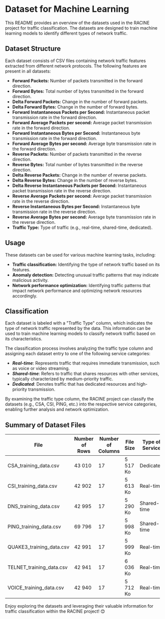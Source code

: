 # Dataset for Machine Learning

This README provides an overview of the datasets used in the RACINE project for traffic classification. The datasets are designed to train machine learning models to identify different types of network traffic.

## Dataset Structure

Each dataset consists of CSV files containing network traffic features extracted from different network protocols. The following features are present in all datasets:

- **Forward Packets:** Number of packets transmitted in the forward direction.
- **Forward Bytes:** Total number of bytes transmitted in the forward direction.
- **Delta Forward Packets:** Change in the number of forward packets.
- **Delta Forward Bytes:** Change in the number of forward bytes.
- **Forward Instantaneous Packets per Second:** Instantaneous packet transmission rate in the forward direction.
- **Forward Average Packets per second:** Average packet transmission rate in the forward direction.
- **Forward Instantaneous Bytes per Second:** Instantaneous byte transmission rate in the forward direction.
- **Forward Average Bytes per second:** Average byte transmission rate in the forward direction.
- **Reverse Packets:** Number of packets transmitted in the reverse direction.
- **Reverse Bytes:** Total number of bytes transmitted in the reverse direction.
- **Delta Reverse Packets:** Change in the number of reverse packets.
- **Delta Reverse Bytes:** Change in the number of reverse bytes.
- **Delta Reverse Instantaneous Packets per Second:** Instantaneous packet transmission rate in the reverse direction.
- **Reverse Average Packets per second:** Average packet transmission rate in the reverse direction.
- **Reverse Instantaneous Bytes per Second:** Instantaneous byte transmission rate in the reverse direction.
- **Reverse Average Bytes per second:** Average byte transmission rate in the reverse direction.
- **Traffic Type:** Type of traffic (e.g., real-time, shared-time, dedicated).


## Usage

These datasets can be used for various machine learning tasks, including:

- **Traffic classification:** Identifying the type of network traffic based on its features.
- **Anomaly detection:** Detecting unusual traffic patterns that may indicate malicious activity.
- **Network performance optimization:** Identifying traffic patterns that impact network performance and optimizing network resources accordingly.

## Classification

Each dataset is labeled with a "Traffic Type" column, which indicates the type of network traffic represented by the data. This information can be used to train machine learning models to classify network traffic based on its characteristics.

The classification process involves analyzing the traffic type column and assigning each dataset entry to one of the following service categories:

- **_Real-time_**: Represents traffic that requires immediate transmission, such as voice or video streaming.
- _**Shared-time**_: Refers to traffic that shares resources with other services, typically characterized by medium-priority traffic.
- **_Dedicated_**: Denotes traffic that has dedicated resources and high-priority transmission.

By examining the traffic type column, the RACINE project can classify the datasets (e.g., CSA, CSI, PING, etc.) into the respective service categories, enabling further analysis and network optimization.

## Summary of Dataset Files

| File                   | Number of Rows | Number of Columns | File Size | Type of Service |
|------------------------|----------------|-------------------|-----------|-----------------|
| CSA_training_data.csv  | 43 010         | 17                | 5 517 Ko  | Dedicated       |
| CSI_training_data.csv  | 42 902         | 17                | 5 613 Ko  | Real-time       |
| DNS_training_data.csv  | 42 995         | 17                | 5 290 Ko  | Shared-time     |
| PING_training_data.csv | 69 796         | 17                | 5 998 Ko  | Shared-time     |
| QUAKE3_training_data.csv| 42 991         | 17                | 5 999 Ko  | Real-time       |
| TELNET_training_data.csv| 42 941         | 17                | 6 036 Ko  | Real-time        |
| VOICE_training_data.csv | 42 940         | 17                | 5 712 Ko  | Real-time       |

Enjoy exploring the datasets and leveraging their valuable information for traffic classification within the RACINE project! 😊